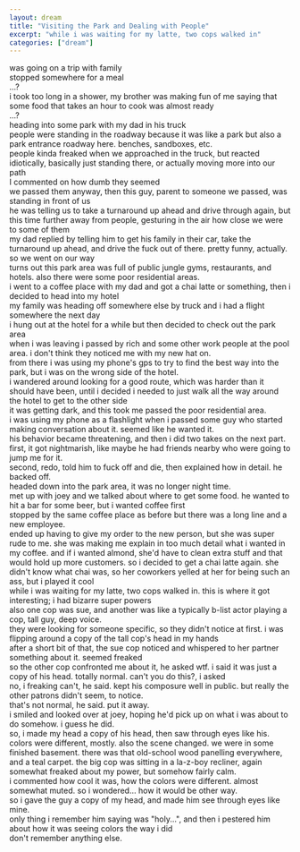 ```yaml
---
layout: dream
title: "Visiting the Park and Dealing with People"
excerpt: "while i was waiting for my latte, two cops walked in"
categories: ["dream"]
---
```


<p>was going on a trip with family<br>
stopped somewhere for a meal<br>
...?<br>
i took too long in a shower, my brother was making fun of me saying that some food that takes an hour to cook was almost ready<br>
...?<br>
heading into some park with my dad in his truck<br>
people were standing in the roadway because it was like a park but also a park entrance roadway here. benches, sandboxes, etc.<br>
people kinda freaked when we approached in the truck, but reacted idiotically, basically just standing there, or actually moving more into our path<br>
I commented on how dumb they seemed<br>
we passed them anyway, then this guy, parent to someone we passed, was standing in front of us<br>
he was telling us to take a turnaround up ahead and drive through again, but this time further away from people, gesturing in the air how close we were to some of them<br>
my dad replied by telling him to get his family in their car, take the turnaround up ahead, and drive the fuck out of there. pretty funny, actually.<br>
so we went on our way<br>
turns out this park area was full of public jungle gyms, restaurants, and hotels. also there were some poor residential areas.<br>
i went to a coffee place with my dad and got a chai latte or something, then i decided to head into my hotel<br>
my family was heading off somewhere else by truck and i had a flight somewhere the next day<br>
i hung out at the hotel for a while but then decided to check out the park area<br>
when i was leaving i passed by rich and some other work people at the pool area. i don't think they noticed me with my new hat on.<br>
from there i was using my phone's gps to try to find the best way into the park, but i was on the wrong side of the hotel.<br>
i wandered around looking for a good route, which was harder than it should have been, until i decided i needed to just walk all the way around the hotel to get to the other side<br>
it was getting dark, and this took me passed the poor residential area.<br>
i was using my phone as a flashlight when i passed some guy who started making conversation about it. seemed like he wanted it.<br>
his behavior became threatening, and then i did two takes on the next part.<br>
first, it got nightmarish, like maybe he had friends nearby who were going to jump me for it.<br>
second, redo, told him to fuck off and die, then explained how in detail. he backed off.<br>
headed down into the park area, it was no longer night time.<br>
met up with joey and we talked about where to get some food. he wanted to hit a bar for some beer, but i wanted coffee first<br>
stopped by the same coffee place as before but there was a long line and a new employee.<br>
ended up having to give my order to the new person, but she was super rude to me. she was making me explain in too much detail what i wanted in my coffee. and if i wanted almond, she'd have to clean extra stuff and that would hold up more customers. so i decided to get a chai latte again. she didn't know what chai was, so her coworkers yelled at her for being such an ass, but i played it cool<br>
while i was waiting for my latte, two cops walked in. this is where it got interesting; i had bizarre super powers<br>
also one cop was sue, and another was like a typically b-list actor playing a cop, tall guy, deep voice.<br>
they were looking for someone specific, so they didn't notice at first. i was flipping around a copy of the tall cop's head in my hands<br>
after a short bit of that, the sue cop noticed and whispered to her partner something about it. seemed freaked<br>
so the other cop confronted me about it, he asked wtf. i said it was just a copy of his head. totally normal. can't you do this?, i asked<br>
no, i freaking can't, he said. kept his composure well in public. but really the other patrons didn't seem, to notice.<br>
that's not normal, he said. put it away.<br>
i smiled and looked over at joey, hoping he'd pick up on what i was about to do somehow. i guess he did.<br>
so, i made my head a copy of his head, then saw through eyes like his.<br>
colors were different, mostly. also the scene changed. we were in some finished basement. there was that old-school wood panelling everywhere, and a teal carpet. the big cop was sitting in a la-z-boy recliner, again somewhat freaked about my power, but somehow fairly calm.<br>
i commented how cool it was, how the colors were different. almost somewhat muted. so i wondered... how it would be other way.<br>
so i gave the guy a copy of my head, and made him see through eyes like mine.<br>
only thing i remember him saying was "holy...", and then i pestered him about how it was seeing colors the way i did<br>
don't remember anything else.</p>